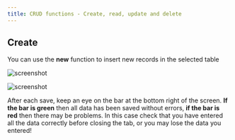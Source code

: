 ```yaml
---
title: CRUD functions - Create, read, update and delete
---
```


## Create

You can use the **new** function to insert new records in the selected table

![screenshot](../../images/usage/create.png "Create")

![screenshot](../../images/usage/insert_records.png "Insert records")

After each save, keep an eye on the bar at the bottom right of the screen. 
**If the bar is green** then all data has been saved without errors, **if the bar is red** then there may be problems. 
In this case check that you have entered all the data correctly before closing the tab, or you may lose the data you
entered!
